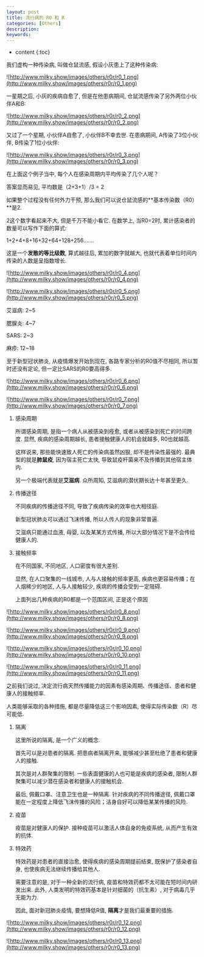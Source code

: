```yaml
---
layout: post
title: 流行病的 R0 和 R
categories: [Others]
description: 
keywords: 
---
```



* content
{:toc}




我们虚构一种传染病, 叫做仓鼠流感, 假设小灰患上了这种传染病: 

![http://www.milky.show/images/others/r0r/r0_1.png](http://www.milky.show/images/others/r0r/r0_1.png)

一星期之后, 小灰的疾病自愈了, 但是在他患病期间, 仓鼠流感传染了另外两位小伙伴A和B: 

![http://www.milky.show/images/others/r0r/r0_2.png](http://www.milky.show/images/others/r0r/r0_2.png)

又过了一个星期, 小伙伴A自愈了, 小伙伴B不幸去世. 在患病期间, A传染了3位小伙伴, B传染了1位小伙伴: 

![http://www.milky.show/images/others/r0r/r0_3.png](http://www.milky.show/images/others/r0r/r0_3.png)

在上面这个例子当中, 每个人在感染周期内平均传染了几个人呢？

答案显而易见, 平均数是（2+3+1）/3 = 2

如果整个过程没有任何外力干预, 那么我们可以说仓鼠流感的**基本传染数（R0）**是2. 

2这个数字看起来不大, 但是千万不能小看它. 在数学上, 当R0=2时, 累计感染者的数量可以写作下面的算式: 

1+2+4+8+16+32+64+128+256.......

这是一个**发散的等比级数**, 算式越往后, 累加的数字就越大, 也就代表着单位时间内传染的人数是呈指数增长. 

![http://www.milky.show/images/others/r0r/r0_4.png](http://www.milky.show/images/others/r0r/r0_4.png)

![http://www.milky.show/images/others/r0r/r0_5.png](http://www.milky.show/images/others/r0r/r0_5.png)

艾滋病: 2~5

腮腺炎: 4~7

SARS: 2~3

麻疹: 12~18

至于新型冠状肺炎, 从疫情爆发开始到现在, 各路专家分析的R0值不尽相同, 所以暂时还没有定论, 但一定比SARS的R0要高得多. 

![http://www.milky.show/images/others/r0r/r0_6.png](http://www.milky.show/images/others/r0r/r0_6.png)

![http://www.milky.show/images/others/r0r/r0_7.png](http://www.milky.show/images/others/r0r/r0_7.png)

1. 感染周期

    所谓感染周期, 是指一个病人从被感染到痊愈, 或者从被感染到死亡的时间跨度. 显然, 疾病的感染周期越长, 患者接触健康人的机会就越多, R0也就越高. 

    这样说来, 那些能快速致人死亡的传染病虽然凶狠, 却不是传染性最强的. 最典型的就是**肺鼠疫**, 因为宿主死亡太快, 导致鼠疫杆菌来不及传播到其他宿主体内. 

    另一个极端代表就是**艾滋病**. 众所周知, 艾滋病的潜伏期长达十年甚至更久. 

2. 传播途径

    不同疾病的传播途径不同, 导致了疾病传染的效率也大相径庭. 

    新型冠状肺炎可以通过飞沫传播, 所以人传人的现象非常普遍. 

    艾滋病只能通过血液, 母婴, 以及某某方式传播, 所以大部分情况下是不会传给健康人的. 

3. 接触频率

    在不同国家, 不同地区, 人口密度有很大差别. 

    显然, 在人口聚集的一线城市, 人与人接触的频率更高, 疾病也更容易传播；在人烟稀少的地区, 人与人接触较少, 疾病的传播会受到一定阻碍. 

    上面列出几种疾病的R0都是一个范围区间, 正是这个原因

![http://www.milky.show/images/others/r0r/r0_8.png](http://www.milky.show/images/others/r0r/r0_8.png)

![http://www.milky.show/images/others/r0r/r0_9.png](http://www.milky.show/images/others/r0r/r0_9.png)

![http://www.milky.show/images/others/r0r/r0_10.png](http://www.milky.show/images/others/r0r/r0_10.png)

![http://www.milky.show/images/others/r0r/r0_11.png](http://www.milky.show/images/others/r0r/r0_11.png)

之前我们说过, 决定流行病天然传播能力的因素有感染周期、传播途径、患者和健康人的接触频率. 

人类能够采取的各种措施, 都是尽量降低这三个影响因素, 使得实际传染数（R）尽可能低. 

1. 隔离

    这里所说的隔离, 是一个广义的概念. 

    首先可以是对患者的隔离. 把患病者隔离开来, 能够减少甚至杜绝了患者和健康人的接触. 

    其次是对人群聚集的限制. 一些表面健康的人也可能是疾病的感染者, 限制人群聚集可以减少潜在感染者和健康人的接触机会. 

    最后, 佩戴口罩、注意卫生也是一种隔离. 针对疾病的不同传播途径, 佩戴口罩能在一定程度上降低飞沫传播的风险；洁身自好可以降低某某传播的风险. 

2. 疫苗

    疫苗是对健康人的保护. 接种疫苗可以激活人体自身的免疫系统, 从而产生有效的抗体. 

3. 特效药

    特效药是对患者的直接治愈, 使得疾病的感染周期提前结束, 既保护了感染者自身, 也使疾病无法继续传播给其他人. 

    需要注意的是, 对于一种全新的流行病, 疫苗和特效药都不太可能在短时间内研发出来. 此外, 人类发明的特效药基本是针对细菌的（抗生素）, 对于病毒几乎无能为力. 

    因此, 面对新冠肺炎疫情, 要想降低R值, **隔离**才是我们最重要的措施. 

![http://www.milky.show/images/others/r0r/r0_12.png](http://www.milky.show/images/others/r0r/r0_12.png)

![http://www.milky.show/images/others/r0r/r0_13.png](http://www.milky.show/images/others/r0r/r0_13.png)